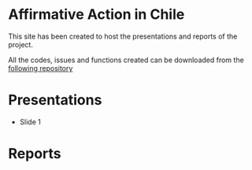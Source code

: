# Affirmative Action in Chile 

This site has been created to host the presentations and reports of the project. 

All the codes, issues and functions created can be downloaded from the [following repository](https://github.com/hbaraho/cuposBEA/)

# Presentations

- Slide 1

# Reports



